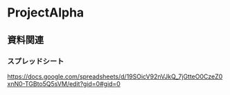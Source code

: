 # ProjectAlpha

## 資料関連
### スプレッドシート
https://docs.google.com/spreadsheets/d/19SOicV92nVJkQ_7jGtteO0CzeZ0xnN0-TGBto5Q5sVM/edit?gid=0#gid=0